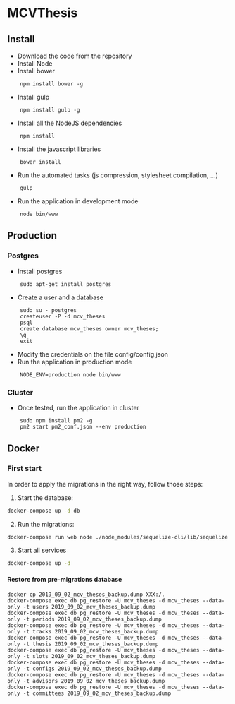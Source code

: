 # MCVThesis

## Install
- Download the code from the repository
- Install Node
- Install bower
```
    npm install bower -g
```
- Install gulp
```
    npm install gulp -g
```
- Install all the NodeJS dependencies
```
    npm install
```
- Install the javascript libraries
```
    bower install
```
- Run the automated tasks (js compression, stylesheet compilation, ...)
```
    gulp
```
- Run the application in development mode
```
    node bin/www
```
## Production

### Postgres

- Install postgres
```
    sudo apt-get install postgres
```
- Create a user and a database
```
    sudo su - postgres
    createuser -P -d mcv_theses
    psql
    create database mcv_theses owner mcv_theses;
    \q
    exit
``` 
- Modify the credentials on the file config/config.json
- Run the application in production mode
```
    NODE_ENV=production node bin/www
```

### Cluster
- Once tested, run the application in cluster
```
    sudo npm install pm2 -g
    pm2 start pm2_conf.json --env production
``` 
    
## Docker

### First start
In order to apply the migrations in the right way, follow those steps:

1. Start the database: 
```bash
docker-compose up -d db
```
2. Run the migrations: 
```bash 
docker-compose run web node ./node_modules/sequelize-cli/lib/sequelize db:migrate
```
3. Start all services
```bash
docker-compose up -d
```


#### Restore from pre-migrations database
```
docker cp 2019_09_02_mcv_theses_backup.dump XXX:/.
docker-compose exec db pg_restore -U mcv_theses -d mcv_theses --data-only -t users 2019_09_02_mcv_theses_backup.dump
docker-compose exec db pg_restore -U mcv_theses -d mcv_theses --data-only -t periods 2019_09_02_mcv_theses_backup.dump
docker-compose exec db pg_restore -U mcv_theses -d mcv_theses --data-only -t tracks 2019_09_02_mcv_theses_backup.dump
docker-compose exec db pg_restore -U mcv_theses -d mcv_theses --data-only -t thesis 2019_09_02_mcv_theses_backup.dump
docker-compose exec db pg_restore -U mcv_theses -d mcv_theses --data-only -t slots 2019_09_02_mcv_theses_backup.dump
docker-compose exec db pg_restore -U mcv_theses -d mcv_theses --data-only -t configs 2019_09_02_mcv_theses_backup.dump
docker-compose exec db pg_restore -U mcv_theses -d mcv_theses --data-only -t advisors 2019_09_02_mcv_theses_backup.dump
docker-compose exec db pg_restore -U mcv_theses -d mcv_theses --data-only -t committees 2019_09_02_mcv_theses_backup.dump
```

    
   


